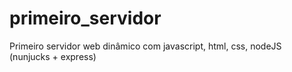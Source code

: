 # primeiro_servidor
Primeiro servidor web dinâmico com javascript, html, css, nodeJS (nunjucks + express)
